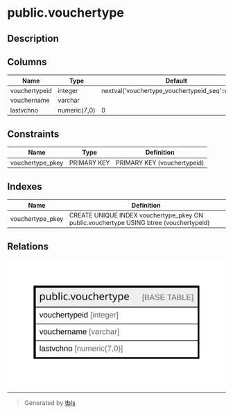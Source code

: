 # public.vouchertype

## Description

## Columns

| Name | Type | Default | Nullable | Children | Parents | Comment |
| ---- | ---- | ------- | -------- | -------- | ------- | ------- |
| vouchertypeid | integer | nextval('vouchertype_vouchertypeid_seq'::regclass) | false |  |  |  |
| vouchername | varchar |  | true |  |  |  |
| lastvchno | numeric(7,0) | 0 | true |  |  |  |

## Constraints

| Name | Type | Definition |
| ---- | ---- | ---------- |
| vouchertype_pkey | PRIMARY KEY | PRIMARY KEY (vouchertypeid) |

## Indexes

| Name | Definition |
| ---- | ---------- |
| vouchertype_pkey | CREATE UNIQUE INDEX vouchertype_pkey ON public.vouchertype USING btree (vouchertypeid) |

## Relations

![er](public.vouchertype.svg)

---

> Generated by [tbls](https://github.com/k1LoW/tbls)
